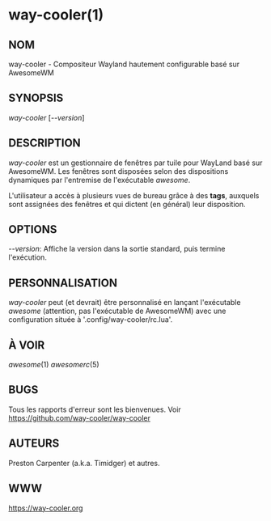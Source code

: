 way-cooler(1)
=============

NOM
----

way-cooler - Compositeur Wayland hautement configurable basé sur AwesomeWM

SYNOPSIS
--------

*way-cooler* [*--version*]

DESCRIPTION
-----------

*way-cooler* est un gestionnaire de fenêtres par tuile pour WayLand basé sur AwesomeWM. Les fenêtres sont disposées selon des dispositions dynamiques par l'entremise de l'exécutable *awesome*.

L'utilisateur a accès à plusieurs vues de bureau grâce à des **tags**, auxquels sont assignées des fenêtres et qui dictent (en général) leur disposition.

OPTIONS
-------
*--version*:
    Affiche la version dans la sortie standard, puis termine l'exécution.

PERSONNALISATION
----------------
*way-cooler* peut (et devrait) être personnalisé en lançant l'exécutable *awesome* (attention, pas l'exécutable de AwesomeWM) avec une configuration située à '.config/way-cooler/rc.lua'.

À VOIR
------
*awesome*(1) *awesomerc*(5)

BUGS
----
Tous les rapports d'erreur sont les bienvenues. Voir https://github.com/way-cooler/way-cooler

AUTEURS
-------
Preston Carpenter (a.k.a. Timidger) et autres.

WWW
---
https://way-cooler.org